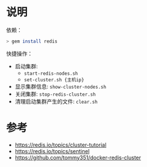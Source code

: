 # 说明

依赖：

```sh
> gem install redis
```

快捷操作：

- 启动集群:
   - `start-redis-nodes.sh`
   - `set-cluster.sh {主机ip}`
- 显示集群信息: `show-cluster-nodes.sh`
- 关闭集群: `stop-redis-cluster.sh`
- 清理启动集群产生的文件: `clear.sh`

# 参考

- https://redis.io/topics/cluster-tutorial
- https://redis.io/topics/sentinel
- https://github.com/tommy351/docker-redis-cluster
